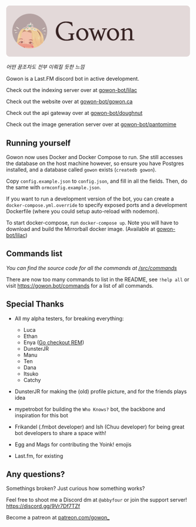 <img src="assets/Gowon Banner.png" alt="Gowon" width="500"/>

_어떤 꿈조차도 전부 이뤄질 듯한 느낌_

Gowon is a Last.FM discord bot in active development.

Check out the indexing server over at [gowon-bot/lilac](https://github.com/gowon-bot/lilac)

Check out the website over at [gowon-bot/gowon.ca](https://github.com/gowon-bot/gowon.ca)

Check out the api gateway over at [gowon-bot/doughnut](https://github.com/gowon-bot/doughnut)

Check out the image generation server over at [gowon-bot/pantomime](https://github.com/gowon-bot/pantomime)

## Running yourself

Gowon now uses Docker and Docker Compose to run. She still accesses the database on the host machine however, so ensure you have Postgres installed, and a database called `gowon` exists (`createdb gowon`).

Copy `config.example.json` to `config.json`, and fill in all the fields. Then, do the same with `ormconfig.example.json`.

If you want to run a development version of the bot, you can create a `docker-compose.yml.override` to specify exposed ports and a development Dockerfile (where you could setup auto-reload with nodemon).

To start docker-compose, run `docker-compose up`. Note you will have to download and build the Mirrorball docker image. (Available at [gowon-bot/lilac](https://github.com/gowon-bot/lilac))

## Commands list

_You can find the source code for all the commands at [/src/commands](/src/commands)_

There are now too many commands to list in the README, see `!help all` or visit https://gowon.bot/commands for a list of all commands.

## Special Thanks

- All my alpha testers, for breaking everything:

  - Luca
  - Ethan
  - Enya ([Go checkout REM](https://github.com/yayuyokitano/rem-next))
  - DunsterJR
  - Manu
  - Ten
  - Dana
  - Itsuko
  - Catchy

- DunsterJR for making the (old) profile picture, and for the friends plays idea
- mypetrobot for building the `Who Knows?` bot, the backbone and inspiration for this bot
- Frikandel (.fmbot developer) and Ish (Chuu developer) for being great bot developers to share a space with!
- Egg and Mags for contributing the Yoink! emojis
- Last.fm, for existing

## Any questions?

Somethings broken? Just curious how something works?

Feel free to shoot me a Discord dm at `@abbyfour`
or join the support server! https://discord.gg/9Vr7Df7TZf

Become a patreon at [patreon.com/gowon\_](https://www.patreon.com/gowon_)
